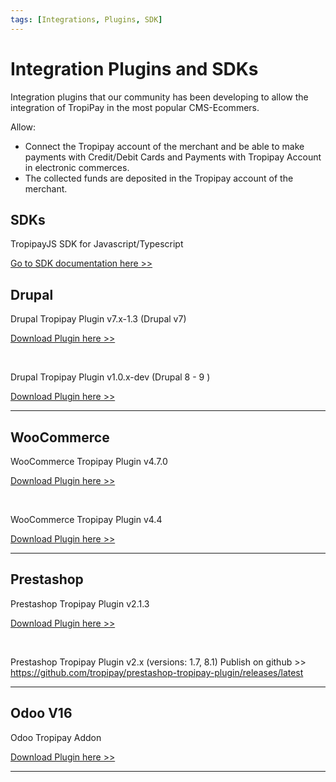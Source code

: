 ```yaml
---
tags: [Integrations, Plugins, SDK]
---
```




# Integration Plugins and SDKs
Integration plugins that our community has been developing to allow the integration of TropiPay in the most popular CMS-Ecommers.

Allow:
- Connect the Tropipay account of the merchant and be able to make payments with Credit/Debit Cards and Payments with Tropipay Account in electronic commerces.
- The collected funds are deposited in the Tropipay account of the merchant.

## SDKs
TropipayJS SDK for Javascript/Typescript

[Go to SDK documentation here >>](https://yosle.github.io/tropipayjs-docs/)


## Drupal
Drupal Tropipay Plugin v7.x-1.3 (Drupal v7)

[Download Plugin here  >> ](https://www.drupal.org/project/tropipay_payments)

<br>

Drupal Tropipay Plugin v1.0.x-dev (Drupal 8 - 9 )

[Download Plugin here  >> ](https://www.drupal.org/project/tropipay_payment)

<hr>

## WooCommerce
WooCommerce Tropipay Plugin v4.7.0

[Download Plugin here  >> ](https://github.com/tropipay/woocomerce-tropipay-plugin/releases/)

<br>

WooCommerce Tropipay Plugin v4.4

[Download Plugin here >> ](https://tpp-help-wordpress-media.s3.amazonaws.com/wp-content/uploads/2023/10/01215624/tropipay-v4.5.zip)

<hr>

## Prestashop
Prestashop Tropipay Plugin v2.1.3

[Download Plugin here  >> ](https://github.com/tropipay/prestashop-tropipay-plugin/releases/tag/v2.1.3)

<br>

Prestashop Tropipay Plugin v2.x (versions: 1.7, 8.1)
Publish on github >> https://github.com/tropipay/prestashop-tropipay-plugin/releases/latest

<hr>

## Odoo V16
Odoo Tropipay Addon

[Download Plugin here  >> ](https://tpp-blog-wordpress.s3.amazonaws.com/tropipay-addon-odooV16.zip)

<hr>











